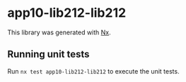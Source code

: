 # app10-lib212-lib212

This library was generated with [Nx](https://nx.dev).

## Running unit tests

Run `nx test app10-lib212-lib212` to execute the unit tests.
